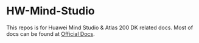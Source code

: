 # HW-Mind-Studio
This repos is for Huawei Mind Studio &amp; Atlas 200 DK related docs. Most of docs can be found at [Official Docs](https://www.huawei.com/minisite/ascend/cn/file.html).

